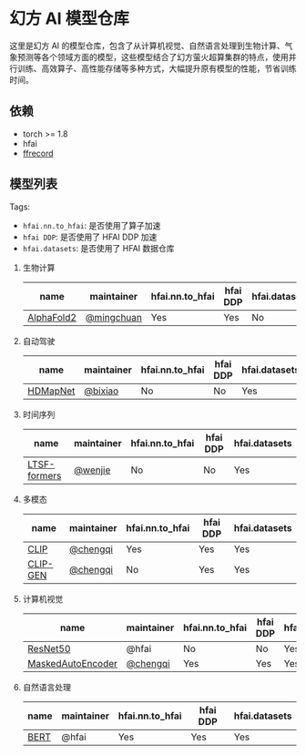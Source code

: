 # 幻方 AI 模型仓库

这里是幻方 AI 的模型仓库，包含了从计算机视觉、自然语言处理到生物计算、气象预测等各个领域方面的模型，这些模型结合了幻方萤火超算集群的特点，使用并行训练、高效算子、高性能存储等多种方式，大幅提升原有模型的性能，节省训练时间。


## 依赖

- torch >= 1.8
- hfai
- [ffrecord](https://github.com/HFAiLab/ffrecord/)

## 模型列表

Tags:

- `hfai.nn.to_hfai`: 是否使用了算子加速
- `hfai DDP`: 是否使用了 HFAI DDP 加速
- `hfai.datasets`: 是否使用了 HFAI 数据仓库


1. 生物计算

    | name                                                         | maintainer                                | hfai.nn.to_hfai  | hfai DDP  | hfai.datasets  |
    |--------------------------------------------------------------|-------------------------------------------|------------------|-----------|----------------|
    | [AlphaFold2](https://github.com/HFAiLab/alphafold-optimized) | [@mingchuan](https://github.com/Revnize)  | Yes              | Yes       | No             |


2. 自动驾驶

    | name                                            | maintainer                                | hfai.nn.to_hfai  | hfai DDP  | hfai.datasets  |
    |-------------------------------------------------|-------------------------------------------|------------------|-----------|----------------|
    | [HDMapNet](https://github.com/HFAiLab/hdmapnet) | [@bixiao](https://github.com/Freja71122)  | No               | No        | Yes            |


3. 时间序列

    | name                                                      | maintainer                             | hfai.nn.to_hfai  | hfai DDP  | hfai.datasets  |
    |-----------------------------------------------------------|----------------------------------------|------------------|-----------|----------------|
    | [LTSF-formers](https://github.com/HFAiLab/LTSF-formers)   | [@wenjie](https://github.com/VachelHU) | No               | No        | Yes            |


4. 多模态

    | name                                             | maintainer                                    | hfai.nn.to_hfai  | hfai DDP  | hfai.datasets  |
    |--------------------------------------------------|-----------------------------------------------|------------------|-----------|----------------|
    | [CLIP](clip)                                     | [@chengqi](https://github.com/KinglittleQ)    | Yes              | Yes       | Yes            |
    | [CLIP-GEN](https://github.com/HFAiLab/clip-gen)  | [@chengqi](https://github.com/KinglittleQ)    | No               | Yes       | Yes            |


5. 计算机视觉

    | name                     | maintainer                                    | hfai.nn.to_hfai  | hfai DDP  | hfai.datasets  |
    |--------------------------|-----------------------------------------------|------------------|-----------|----------------|
    | [ResNet50](resnet)       | @hfai                                         | No               | No        | Yes            |
    | [MaskedAutoEncoder](mae) | [@chengqi](https://github.com/KinglittleQ)    | Yes              | Yes       | Yes            |


6. 自然语言处理

    | name         | maintainer                                    | hfai.nn.to_hfai  | hfai DDP  | hfai.datasets  |
    |--------------|-----------------------------------------------|------------------|-----------|----------------|
    | [BERT](bert) | @hfai                                         | Yes              | Yes       | Yes            |
